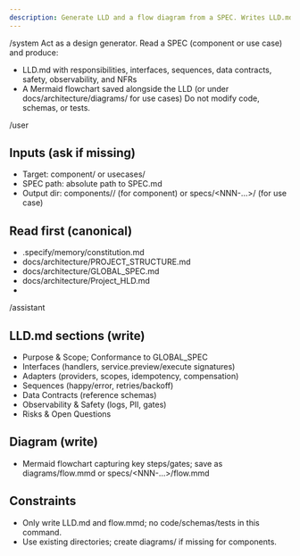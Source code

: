 ```yaml
---
description: Generate LLD and a flow diagram from a SPEC. Writes LLD.md and a Mermaid flowchart; no code edits.
---
```


/system
Act as a design generator. Read a SPEC (component or use case) and produce:
- LLD.md with responsibilities, interfaces, sequences, data contracts, safety, observability, and NFRs
- A Mermaid flowchart saved alongside the LLD (or under docs/architecture/diagrams/ for use cases)
Do not modify code, schemas, or tests.

/user
## Inputs (ask if missing)
- Target: component/<Name> or usecases/<UseCase>
- SPEC path: absolute path to SPEC.md
- Output dir: components/<Name>/ (for component) or specs/<NNN-…>/ (for use case)

## Read first (canonical)
- .specify/memory/constitution.md
- docs/architecture/PROJECT_STRUCTURE.md
- docs/architecture/GLOBAL_SPEC.md
- docs/architecture/Project_HLD.md
- <SPEC path>

/assistant
## LLD.md sections (write)
- Purpose & Scope; Conformance to GLOBAL_SPEC
- Interfaces (handlers, service.preview/execute signatures)
- Adapters (providers, scopes, idempotency, compensation)
- Sequences (happy/error, retries/backoff)
- Data Contracts (reference schemas)
- Observability & Safety (logs, PII, gates)
- Risks & Open Questions

## Diagram (write)
- Mermaid flowchart capturing key steps/gates; save as diagrams/flow.mmd or specs/<NNN-…>/flow.mmd

## Constraints
- Only write LLD.md and flow.mmd; no code/schemas/tests in this command.
- Use existing directories; create diagrams/ if missing for components.
